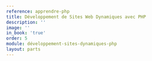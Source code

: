```yaml
---
reference: apprendre-php
title: Développement de Sites Web Dynamiques avec PHP
description: ''
image: ''
in_book: 'true'
order: 5
module: développement-sites-dynamiques-php
layout: parts
---
```

